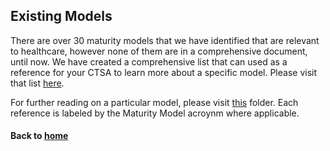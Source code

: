 ## Existing Models

There are over 30 maturity models that we have identified that are relevant to healthcare, however none of them are in a comprehensive document, until now. We have created a comprehensive list that can used as a reference for your CTSA to learn more about a specific model. Please visit that list [here](https://docs.google.com/document/d/1Zj1owDXyIQOijKCeOWUwEZWvjZ4Ka89SMIBMgKFtnmQ).

For further reading on a particular model, please visit [this](https://drive.google.com/drive/u/0/folders/1DSD_NYqBRJeim05EEbjbPeQnBRdk7rjp) folder. Each reference is labeled by the Maturity Model acroynm where applicable.


#### Back to [home](https://data2health.github.io/maturity-model/)
